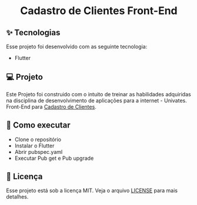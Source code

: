 <h1 align="center">Cadastro de Clientes Front-End</h1>

## ✨ Tecnologias

Esse projeto foi desenvolvido com as seguinte tecnologia:

- Flutter

## 💻 Projeto

Este Projeto foi construido com o intuito de treinar as habilidades adquiridas na disciplina de desenvolvimento de aplicações para a internet - Univates.
<br/>
Front-End para <a href="https://github.com/gustavost645/prog_web_final_nodejs">Cadastro de Clientes</a>.

## 🚀 Como executar

- Clone o repositório
- Instalar o Flutter
- Abrir pubspec.yaml
- Executar Pub get e Pub upgrade

## 📄 Licença

Esse projeto está sob a licença MIT. Veja o arquivo [LICENSE](LICENSE.md) para mais detalhes.
